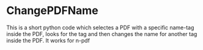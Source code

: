 # ChangePDFName
This is a short python code which selectes a PDF with a specific name-tag inside the PDF, looks for the tag and then changes the name for another tag inside the PDF. It works for n-pdf
